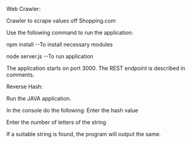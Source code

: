 Web Crawler:

Crawler to scrape values off Shopping.com

Use the following command to run the application:

npm install --To install necessary modules

node server.js --To run application

The application starts on port 3000. The REST endpoint is described in comments.



Reverse Hash:

Run the JAVA application. 

In the console do the following:
Enter the hash value 

Enter the number of letters of the string

If a suitable string is found, the program will output the same.
